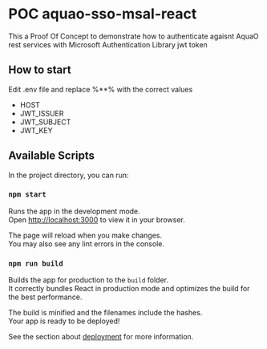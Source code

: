# POC aquao-sso-msal-react

This a Proof Of Concept to demonstrate how to authenticate agaisnt AquaO rest services with Microsoft Authentication Library jwt token

## How to start

Edit .env file and replace %**% with the correct values

* HOST
* JWT_ISSUER
* JWT_SUBJECT
* JWT_KEY

## Available Scripts

In the project directory, you can run:

### `npm start`

Runs the app in the development mode.\
Open [http://localhost:3000](http://localhost:3000) to view it in your browser.

The page will reload when you make changes.\
You may also see any lint errors in the console.

### `npm run build`

Builds the app for production to the `build` folder.\
It correctly bundles React in production mode and optimizes the build for the best performance.

The build is minified and the filenames include the hashes.\
Your app is ready to be deployed!

See the section about [deployment](https://facebook.github.io/create-react-app/docs/deployment) for more information.

